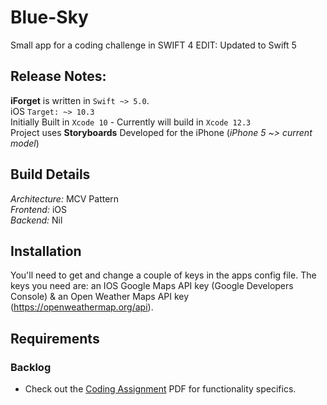 # Blue-Sky
Small app for a coding challenge in SWIFT 4 EDIT: Updated to Swift 5

## Release Notes:
**iForget** is written in `Swift ~> 5.0`.<br>
iOS `Target: ~> 10.3` <br>
Initially Built in `Xcode 10` - Currently will build in `Xcode 12.3`<br> 
Project uses **Storyboards**
Developed for the iPhone (*iPhone 5 ~> current model*)<br>

## Build Details 
*Architecture:* MCV Pattern<br>
*Frontend:* iOS<br>
*Backend:* Nil<br>

## Installation 

You'll need to get and change a couple of keys in the apps config file. The keys you need are: an IOS Google Maps API key (Google Developers Console) & an Open Weather Maps API key (https://openweathermap.org/api). 

## Requirements 
### Backlog
- Check out the [Coding Assignment](/Coding%20Assignment%20-%20v1.2.pdf)
   PDF for functionality specifics.
